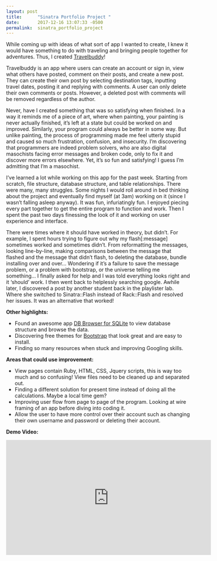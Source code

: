 ```yaml
---
layout: post
title:      "Sinatra Portfolio Project "
date:       2017-12-16 13:07:33 -0500
permalink:  sinatra_portfolio_project
---
```



While coming up with ideas of what sort of app I wanted to create, I knew it would have something to do with traveling and bringing people together for adventures. Thus, I created [Travelbuddy](https://github.com/vlaunyc/travelbuddy)! 

Travelbuddy is an app where users can create an account or sign in, view what others have posted, comment on their posts, and create a new post. They can create their own post by selecting destination tags, inputting travel dates, posting it and replying with comments. A user can only delete their own comments or posts. However, a deleted post with comments will be removed regardless of the author.

Never, have I created something that was so satisfying when finished. In a way it reminds me of a piece of art, where when painting, your painting is never actually finished, it’s left at a state but could be worked on and improved. Similarly, your program could always be better in some way. But unlike painting, the process of programming made me feel utterly stupid and caused so much frustration, confusion, and insecurity. I’m discovering that programmers are indeed problem solvers, who are also digital masochists facing error messages and broken code, only to fix it and discover more errors elsewhere. Yet, it’s so fun and satisfying! I guess I’m admitting that I’m a masochist.

I’ve learned a lot while working on this app for the past week. Starting from scratch, file structure, database structure, and table relationships. There were many, many struggles. Some nights I would roll around in bed thinking about the project and eventually find myself (at 3am)  working on it (since I wasn’t falling asleep anyway). It was fun, infuriatingly fun. I enjoyed piecing every part together to get the entire program to function and work. Then I spent the past two days finessing the look of it and working on user experience and interface.

There were times where it should have worked in theory, but didn’t. For example, I spent hours trying to figure out why my flash[:message] sometimes worked and sometimes didn’t. From reformatting the messages, looking line-by-line, making comparisons between the message that flashed and the message that didn’t flash, to deleting the database, bundle installing over and over… Wondering if it’s a failure to save the message problem, or a problem with bootstrap, or the universe telling me something… I finally asked for help and I was told everything looks right and it ‘should’ work. I then went back to helplessly searching google. Awhile later, I discovered a post by another student back in the playlister lab. Where she switched to Sinatra::Flash instead of Rack::Flash and resolved her issues. It was an alternative that worked!

**Other highlights:**
* Found an awesome app [DB Browser for SQLite](http://sqlitebrowser.org/) to view database structure and browse the data.
* Discovering free themes for [Bootstrap](https://bootswatch.com/) that look great and are easy to install.
* Finding so many resources when stuck and improving Googling skills. 

**Areas that could use improvement:**
* View pages contain Ruby, HTML, CSS, Jquery scripts, this is way too much and so confusing!  View files need to be cleaned up and separated out.
* Finding a different solution for present time instead of doing all the calculations.  Maybe a local time gem? 
* Improving user flow from page to page of the program. Looking at wire framing of an app before diving into coding it.
* Allow the user to have more control over their account such as changing their own username and password or deleting their account. 

**Demo Video:**
<iframe width="560" height="315" src="https://www.youtube.com/embed/ofpHecIz01c" frameborder="0" gesture="media" allow="encrypted-media" allowfullscreen></iframe>

